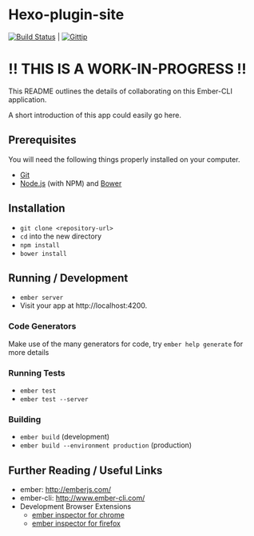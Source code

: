 # Hexo-plugin-site

[![Build Status][travis-image]][travis-url] | [![Gittip][gittip-image]][gittip-url]

# !! THIS IS A WORK-IN-PROGRESS !!

This README outlines the details of collaborating on this Ember-CLI application.

A short introduction of this app could easily go here.

## Prerequisites

You will need the following things properly installed on your computer.

* [Git](http://git-scm.com/)
* [Node.js](http://nodejs.org/) (with NPM) and [Bower](http://bower.io/)

## Installation

* `git clone <repository-url>`
* `cd` into the new directory
* `npm install`
* `bower install`

## Running / Development

* `ember server`
* Visit your app at http://localhost:4200.

### Code Generators

Make use of the many generators for code, try `ember help generate` for more details

### Running Tests

* `ember test`
* `ember test --server`

### Building

* `ember build` (development)
* `ember build --environment production` (production)

## Further Reading / Useful Links

* ember: http://emberjs.com/
* ember-cli: http://www.ember-cli.com/
* Development Browser Extensions
  * [ember inspector for chrome](https://chrome.google.com/webstore/detail/ember-inspector/bmdblncegkenkacieihfhpjfppoconhi)
  * [ember inspector for firefox](https://addons.mozilla.org/en-US/firefox/addon/ember-inspector/)

[travis-url]: https://travis-ci.org/sergiolepore/hexo-plugin-site
[travis-image]: https://travis-ci.org/sergiolepore/hexo-plugin-site.png?branch=master

[gittip-url]: https://www.gittip.com/sergiolepore/
[gittip-image]: http://img.shields.io/gittip/sergiolepore.svg?style=flat
